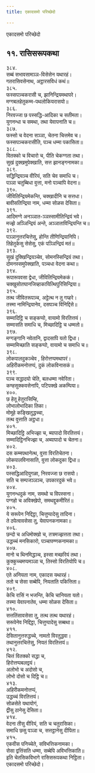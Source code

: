 ```yaml
---
title: एकादसमो परिच्छेदो

---
```

एकादसमो परिच्छेदो  


## ११. रासिसरूपकथा

३८४.  
सब्बं सभावसामञ्ञ-विसेसेन यथारहं।  
गतरासिवसेनाथ, अट्ठारसविधं कथं॥  
३८५.  
फस्सपञ्चकरासी च, झानिन्द्रियमथापरे।  
मग्गबलहेतुकम्म-पथलोकियरासयो॥  
३८६.  
निरवज्जा छ पस्सद्धि-आदिका च सतीमता।  
युगनन्धा च समथा, तथा येवापनाति च॥  
३८७.  
फस्सो च वेदना सञ्ञा, चेतना चित्तमेव च।  
फस्सपञ्चकरासीति, पञ्च धम्मा पकासिता॥  
३८८.  
वितक्को च विचारो च, पीति चेकग्गता तथा।  
सुखं दुक्खमुपेक्खाति, सत्त झानङ्गनामका॥  
३८९.  
सद्धिन्द्रियञ्च वीरियं, सति चेव समाधि च।  
पञ्ञा चतुब्बिधा वुत्ता, मनो पञ्चापि वेदना॥  
३९०.  
जीवितिन्द्रियमेकन्ति, चक्खादीनि च सत्तधा।  
बावीसतिन्द्रिया नाम, धम्मा सोळस देसिता॥  
३९१.  
आदिमग्गे अनञ्ञात-ञ्ञस्सामीतिन्द्रियं भवे।  
मज्झे अञ्ञिन्द्रियं अन्ते, अञ्ञाताविन्द्रियन्ति च॥  
३९२.  
पञ्ञानुत्तरचित्तेसु, होन्ति तीणिन्द्रियानिपि।  
तिहेतुकेसु सेसेसु, एकं पञ्ञिन्द्रियं मतं॥  
३९३.  
सुखं दुक्खिन्द्रियञ्चेव, सोमनस्सिन्द्रियं तथा।  
दोमनस्समुपेक्खाति, पञ्चधा वेदना कथा॥  
३९४.  
रूपारूपवसा द्वेधा, जीवितिन्द्रियमेककं।  
चक्खुसोतघानजिव्हाकायित्थिपुरिसिन्द्रिया॥  
३९५.  
तत्थ जीवितरूपञ्च, अट्ठेत्थ न तु गय्हरे।  
तस्मा नामिन्द्रियानेव, दसपञ्च विनिद्दिसे॥  
३९६.  
सम्मादिट्ठि च सङ्कप्पो, वायामो विरतित्तयं।  
सम्मासति समाधि च, मिच्छादिट्ठि च धम्मतो॥  
३९७.  
मग्गङ्गानि नवेतानि, द्वादसापि यतो द्विधा।  
सम्मामिच्छाति सङ्कप्पो, वायामो च समाधि च॥  
३९८.  
लोकपालदुकञ्चेव , हिरोत्तप्पमथापरं।  
अहिरीकमनोत्तप्पं, दुकं लोकविनासकं॥  
३९९.  
पञ्च सद्धादयो चेति, बलधम्मा नवेरिता।  
कण्हसुक्कवसेनापि, पटिपक्खे अकम्पिया॥  
४००.  
छ हेतू हेतुरासिम्हि,  
लोभालोभादिका तिका।  
मोमूहे कङ्खितुद्धच्चा,  
तत्थ वुत्ताति अट्ठधा॥  
४०१.  
मिच्छादिट्ठि अभिज्झा च, ब्यापादो विरतित्तयं।  
सम्मादिट्ठिनभिज्झा च, अब्यापादो च चेतना॥  
४०२.  
दस कम्मपथानेत्थ, वुत्ता विरतिचेतना।  
लोकपालविनासाति, वुत्ता लोकदुका द्विधा॥  
४०३.  
पस्सद्धिआदियुगळा, निरवज्जा छ रासयो।  
सति च सम्पजञ्ञञ्च, उपकारदुकं भवे॥  
४०४.  
युगनन्धदुकं नाम, समथो च विपस्सना।  
पग्गहो च अविक्खेपो, समथद्दुकमीरितं॥  
४०५.  
ये सरूपेन निद्दिट्ठा, चित्तुप्पादेसु तादिना।  
ते ठपेत्वावसेसा तु, येवापनकनामका॥  
४०६.  
छन्दो च अधिमोक्खो च, तत्रमज्झत्तता तथा।  
उद्धच्चं मनसिकारो, पञ्चापण्णकनामका॥  
४०७.  
मानो च थिनमिद्धञ्च, इस्सा मच्छरियं तथा।  
कुक्कुच्चमप्पमञ्ञा च, तिस्सो विरतियोपि च॥  
४०८.  
एते अनियता नाम, एकादस यथारहं।  
ततो च सेसा सब्बेपि, नियताति पकित्तिता॥  
४०९.  
केचि रासिं न भजन्ति, केचि चानियता यतो।  
तस्मा येवापनातेव, धम्मा सोळस देसिता॥  
४१०.  
सत्ततिंसावसेसा तु, तत्थ तत्थ यथारहं।  
सरूपेनेव निद्दिट्ठा, चित्तुप्पादेसु सब्बथा॥  
४११.  
देसितानुत्तरुद्धच्चे, नामतो विरतुद्धवा।  
तथानुत्तरचित्तेसु, नियतं विरतित्तयं॥  
४१२.  
चित्तं वितक्को सद्धा च,  
हिरोत्तप्पबलद्वयं।  
अलोभो च अदोसो च,  
लोभो दोसो च दिट्ठि च॥  
४१३.  
अहिरीकमनोत्तप्पं,  
उद्धच्चं विरतित्तयं।  
सोळसेते यथायोगं,  
द्वीसु ठानेसु देसिता॥  
४१४.  
वेदना तीसु वीरियं, सति च चतुरासिका।  
समाधि छसु पञ्ञा च, सत्तट्ठानेसु दीपिता॥  
४१५.  
एकवीस पनिच्चेते, सविभत्तिकनामका।  
सेसा द्वत्तिंसति धम्मा, सब्बेपि अविभत्तिकाति॥  
इति चेतसिकविभागे रासिसरूपकथा निट्ठिता।  
एकादसमो परिच्छेदो।  